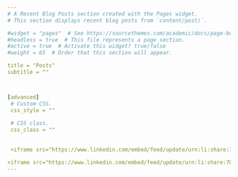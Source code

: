 ```yaml
---
# A Recent Blog Posts section created with the Pages widget.
# This section displays recent blog posts from `content/post/`.

#widget = "pages"  # See https://sourcethemes.com/academic/docs/page-builder/
#headless = true  # This file represents a page section.
#active = true  # Activate this widget? true/false
#weight = 65  # Order that this section will appear.

title = "Posts"
subtitle = ""



[advanced]
 # Custom CSS. 
 css_style = ""
 
 # CSS class.
 css_class = ""
 
 
 <iframe src="https://www.linkedin.com/embed/feed/update/urn:li:share:7039521660856602624" height="716" width="504" frameborder="0" allowfullscreen="" title="Embedded post"></iframe>

<iframe src="https://www.linkedin.com/embed/feed/update/urn:li:share:7039258160980738048" height="974" width="504" frameborder="0" allowfullscreen="" title="Embedded post"></iframe>
---
```

